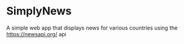 # SimplyNews
A simple web app that displays news for various countries using the https://newsapi.org/ api
